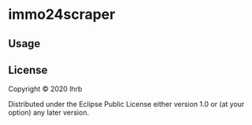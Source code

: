 # immo24scraper



## Usage




## License

Copyright © 2020 lhrb

Distributed under the Eclipse Public License either version 1.0 or (at
your option) any later version.
